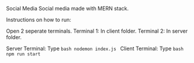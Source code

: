 Social Media
Social media made with MERN stack.

Instructions on how to run:

Open 2 seperate terminals.
Terminal 1: In client folder.
Terminal 2: In server folder.

Server Terminal: Type ```bash nodemon index.js ```
Client Terminal: Type ```bash npm run start ```
